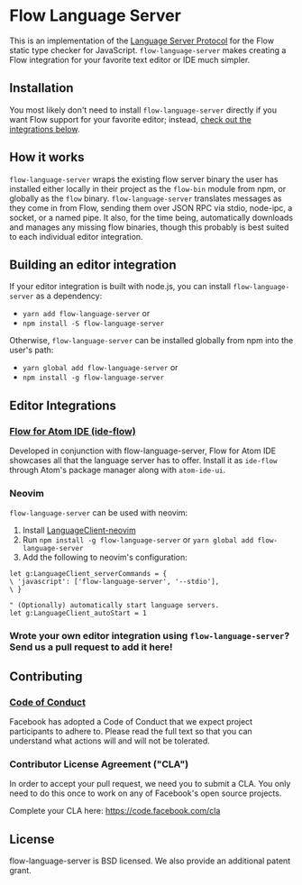 # Flow Language Server
This is an implementation of the [Language Server Protocol](https://github.com/Microsoft/language-server-protocol/) for the Flow static type checker for JavaScript. `flow-language-server` makes creating a Flow integration for your favorite text editor or IDE much simpler.

## Installation
You most likely don't need to install `flow-language-server` directly if you want Flow support for your favorite editor; instead, [check out the integrations below](#editor-integrations).

## How it works
`flow-language-server` wraps the existing flow server binary the user has installed either locally in their project as the `flow-bin` module from npm, or globally as the `flow` binary. `flow-language-server` translates messages as they come in from Flow, sending them over JSON RPC via stdio, node-ipc, a socket, or a named pipe. It also, for the time being, automatically downloads and manages any missing flow binaries, though this probably is best suited to each individual editor integration.

## Building an editor integration
If your editor integration is built with node.js, you can install `flow-language-server` as a dependency: 
* `yarn add flow-language-server` or
* `npm install -S flow-language-server`

Otherwise, `flow-language-server` can be installed globally from npm into the user's path:
* `yarn global add flow-language-server` or
* `npm install -g flow-language-server`

## Editor Integrations

### [Flow for Atom IDE (ide-flow)](https://github.com/flowtype/ide-flow/)
Developed in conjunction with flow-language-server, Flow for Atom IDE showcases all that the language server has to offer. Install it as `ide-flow` through Atom's package manager along with `atom-ide-ui`.

### Neovim
`flow-language-server` can be used with neovim:
1. Install [LanguageClient-neovim](https://github.com/autozimu/LanguageClient-neovim)
2. Run `npm install -g flow-language-server` or `yarn global add flow-language-server`
3. Add the following to neovim's configuration:

```
let g:LanguageClient_serverCommands = {
\ 'javascript': ['flow-language-server', '--stdio'],
\ }

" (Optionally) automatically start language servers.
let g:LanguageClient_autoStart = 1
```

### Wrote your own editor integration using `flow-language-server`? Send us a pull request to add it here!

## Contributing

### [Code of Conduct](https://code.facebook.com/codeofconduct)
Facebook has adopted a Code of Conduct that we expect project participants to adhere to. Please read the full text so that you can understand what actions will and will not be tolerated.

### Contributor License Agreement ("CLA")
In order to accept your pull request, we need you to submit a CLA. You only need
to do this once to work on any of Facebook's open source projects.

Complete your CLA here: <https://code.facebook.com/cla>

## License
flow-language-server is BSD licensed. We also provide an additional patent grant.
